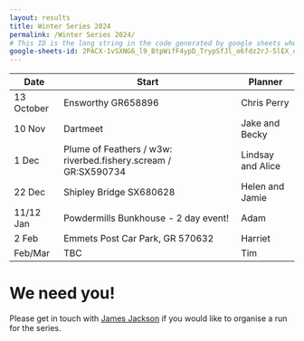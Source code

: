 ```yaml
---
layout: results
title: Winter Series 2024
permalink: /Winter Series 2024/
# This ID is the long string in the code generated by google sheets when you select File->Publish to web.
google-sheets-id: 2PACX-1vSXNG6_l9_BtpWifF4ypD_TrypSfJl_o6fdz2rJ-5lEX_onGgK5X9-Ogy2laXsUJnjB1oTzm_Z0zWts
--- 
```


| Date        | Start                      | Planner                        |
| -----       | -----                      | -------                        |
| 13 October   | Ensworthy GR658896 | Chris Perry                    |
| 10 Nov | Dartmeet | Jake and Becky |
| 1 Dec | Plume of Feathers / w3w: riverbed.fishery.scream /  GR:SX590734 | Lindsay and Alice |
| 22 Dec | Shipley Bridge SX680628 | Helen and Jamie |
| 11/12 Jan | Powdermills Bunkhouse - 2 day event!  | Adam |
| 2 Feb | Emmets Post Car Park, GR 570632 | Harriet |
| Feb/Mar | TBC | Tim |
 
# We need you!
Please get in touch with [James Jackson](mailto:jim7205319@gmail.com) if you would like to organise a run for the series.

